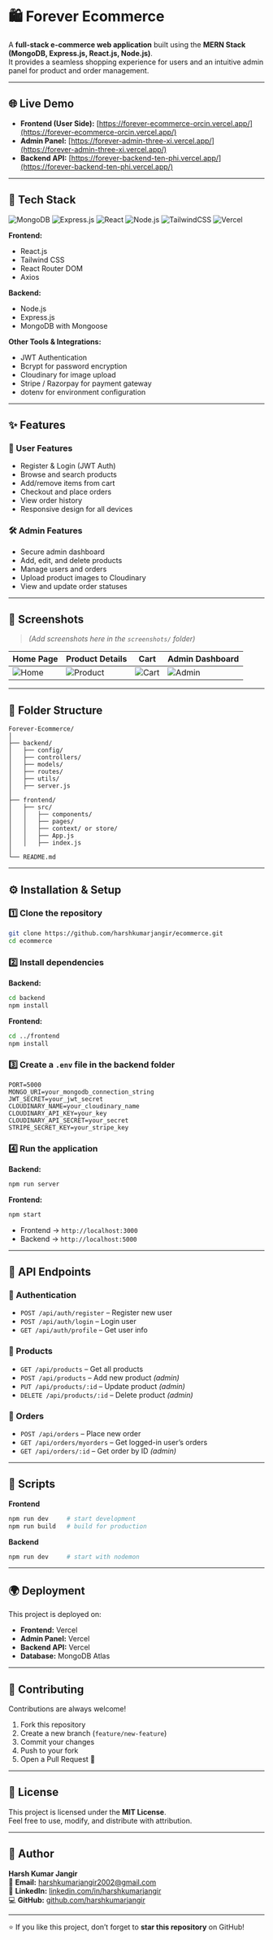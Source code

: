 # 🛍️ Forever Ecommerce

A **full-stack e-commerce web application** built using the **MERN Stack (MongoDB, Express.js, React.js, Node.js)**.  
It provides a seamless shopping experience for users and an intuitive admin panel for product and order management.

---

## 🌐 Live Demo

- **Frontend (User Side):** [https://forever-ecommerce-orcin.vercel.app/](https://forever-ecommerce-orcin.vercel.app/)  
- **Admin Panel:** [https://forever-admin-three-xi.vercel.app/](https://forever-admin-three-xi.vercel.app/)  
- **Backend API:** [https://forever-backend-ten-phi.vercel.app/](https://forever-backend-ten-phi.vercel.app/)

---

## 🚀 Tech Stack

![MongoDB](https://img.shields.io/badge/MongoDB-4EA94B?style=for-the-badge&logo=mongodb&logoColor=white)
![Express.js](https://img.shields.io/badge/Express.js-000000?style=for-the-badge&logo=express&logoColor=white)
![React](https://img.shields.io/badge/React-20232A?style=for-the-badge&logo=react&logoColor=61DAFB)
![Node.js](https://img.shields.io/badge/Node.js-43853D?style=for-the-badge&logo=node.js&logoColor=white)
![TailwindCSS](https://img.shields.io/badge/Tailwind_CSS-38B2AC?style=for-the-badge&logo=tailwind-css&logoColor=white)
![Vercel](https://img.shields.io/badge/Vercel-000000?style=for-the-badge&logo=vercel&logoColor=white)

**Frontend:**
- React.js  
- Tailwind CSS  
- React Router DOM  
- Axios  

**Backend:**
- Node.js  
- Express.js  
- MongoDB with Mongoose  

**Other Tools & Integrations:**
- JWT Authentication  
- Bcrypt for password encryption  
- Cloudinary for image upload  
- Stripe / Razorpay for payment gateway  
- dotenv for environment configuration  

---

## ✨ Features

### 👤 User Features
- Register & Login (JWT Auth)
- Browse and search products
- Add/remove items from cart
- Checkout and place orders
- View order history
- Responsive design for all devices

### 🛠️ Admin Features
- Secure admin dashboard
- Add, edit, and delete products
- Manage users and orders
- Upload product images to Cloudinary
- View and update order statuses

---

## 📸 Screenshots

> *(Add screenshots here in the `screenshots/` folder)*

| Home Page | Product Details | Cart | Admin Dashboard |
|------------|----------------|------|----------------|
| ![Home](./screenshots/home.png) | ![Product](./screenshots/product.png) | ![Cart](./screenshots/cart.png) | ![Admin](./screenshots/admin.png) |

---

## 📁 Folder Structure

```
Forever-Ecommerce/
│
├── backend/
│   ├── config/
│   ├── controllers/
│   ├── models/
│   ├── routes/
│   ├── utils/
│   ├── server.js
│
├── frontend/
│   ├── src/
│   │   ├── components/
│   │   ├── pages/
│   │   ├── context/ or store/
│   │   ├── App.js
│   │   ├── index.js
│
└── README.md
```

---

## ⚙️ Installation & Setup

### 1️⃣ Clone the repository
```bash
git clone https://github.com/harshkumarjangir/ecommerce.git
cd ecommerce
```

### 2️⃣ Install dependencies

**Backend:**
```bash
cd backend
npm install
```

**Frontend:**
```bash
cd ../frontend
npm install
```

### 3️⃣ Create a `.env` file in the backend folder
```env
PORT=5000
MONGO_URI=your_mongodb_connection_string
JWT_SECRET=your_jwt_secret
CLOUDINARY_NAME=your_cloudinary_name
CLOUDINARY_API_KEY=your_key
CLOUDINARY_API_SECRET=your_secret
STRIPE_SECRET_KEY=your_stripe_key
```

### 4️⃣ Run the application

**Backend:**
```bash
npm run server
```

**Frontend:**
```bash
npm start
```

- Frontend → `http://localhost:3000`  
- Backend → `http://localhost:5000`

---

## 🧪 API Endpoints

### 🔹 Authentication
- `POST /api/auth/register` – Register new user  
- `POST /api/auth/login` – Login user  
- `GET /api/auth/profile` – Get user info  

### 🔹 Products
- `GET /api/products` – Get all products  
- `POST /api/products` – Add new product *(admin)*  
- `PUT /api/products/:id` – Update product *(admin)*  
- `DELETE /api/products/:id` – Delete product *(admin)*  

### 🔹 Orders
- `POST /api/orders` – Place new order  
- `GET /api/orders/myorders` – Get logged-in user’s orders  
- `GET /api/orders/:id` – Get order by ID *(admin)*  

---

## 🧰 Scripts

**Frontend**
```bash
npm run dev     # start development
npm run build   # build for production
```

**Backend**
```bash
npm run dev     # start with nodemon
```

---

## 🌍 Deployment

This project is deployed on:
- **Frontend:** Vercel  
- **Admin Panel:** Vercel  
- **Backend API:** Vercel  
- **Database:** MongoDB Atlas  

---

## 🤝 Contributing

Contributions are always welcome!

1. Fork this repository  
2. Create a new branch (`feature/new-feature`)  
3. Commit your changes  
4. Push to your fork  
5. Open a Pull Request 🚀  

---

## 📜 License

This project is licensed under the **MIT License**.  
Feel free to use, modify, and distribute with attribution.

---

## 👤 Author

**Harsh Kumar Jangir**  
📧 **Email:** [harshkumarjangir2002@gmail.com](mailto:harshkumarjangir2002@gmail.com)  
💼 **LinkedIn:** [linkedin.com/in/harshkumarjangir](https://linkedin.com/in/harshkumarjangir)  
💻 **GitHub:** [github.com/harshkumarjangir](https://github.com/harshkumarjangir)

---

⭐ If you like this project, don’t forget to **star this repository** on GitHub!
